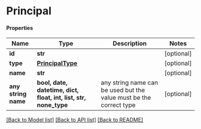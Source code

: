 # Principal

#### Properties
Name | Type | Description | Notes
------------ | ------------- | ------------- | -------------
**id** | **str** |  | [optional] 
**type** | [**PrincipalType**](PrincipalType.md) |  | [optional] 
**name** | **str** |  | [optional] 
**any string name** | **bool, date, datetime, dict, float, int, list, str, none_type** | any string name can be used but the value must be the correct type | [optional]

[[Back to Model list]](../README.md#documentation-for-models) [[Back to API list]](../README.md#documentation-for-api-endpoints) [[Back to README]](../README.md)

